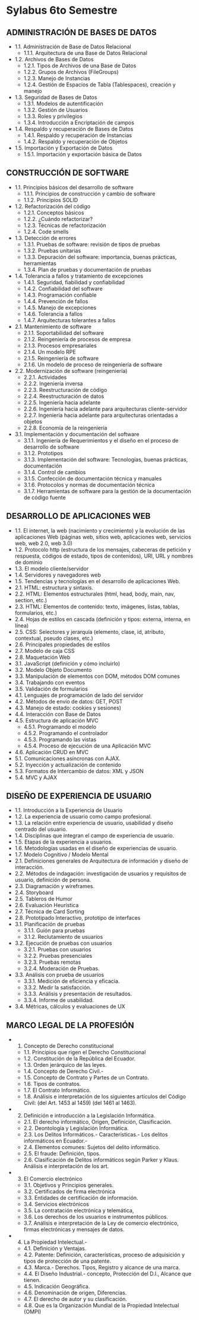 # Sylabus 6to Semestre
## ADMINISTRACIÓN DE BASES DE DATOS
  - 1.1. Administración de Base de Datos Relacional
    - 1.1.1. Arquitectura de una Base de Datos Relacional
  - 1.2. Archivos de Bases de Datos
    - 1.2.1. Tipos de Archivos de una Base de Datos
    - 1.2.2. Grupos de Archivos (FileGroups)
    - 1.2.3. Manejo de Instancias
    - 1.2.4. Gestión de Espacios de Tabla (Tablespaces), creación y manejo
  - 1.3. Seguridad de Bases de Datos
    - 1.3.1. Modelos de autentificación
    - 1.3.2. Gestión de Usuarios
    - 1.3.3. Roles y privilegios
    - 1.3.4. Introducción a Encriptación de campos
  - 1.4. Respaldo y recuperación de Bases de Datos
    - 1.4.1. Respaldo y recuperación de Instancias
    - 1.4.2. Respaldo y recuperación de Objetos
  - 1.5. Importación y Exportación de Datos
    - 1.5.1. Importación y exportación básica de Datos

## CONSTRUCCIÓN DE SOFTWARE
  - 1.1. Principios básicos del desarrollo de software
    - 1.1.1. Principios de construcción y cambio de software
    - 1.1.2. Principios SOLID
  - 1.2. Refactorización del código
    - 1.2.1. Conceptos básicos
    - 1.2.2. ¿Cuándo refactorizar?
    - 1.2.3. Técnicas de refactorización
    - 1.2.4. Code smells
  - 1.3. Detección de errores
    - 1.3.1. Pruebas de software: revisión de tipos de pruebas
    - 1.3.2. Pruebas unitarias
    - 1.3.3. Depuración del software: importancia, buenas prácticas, herramientas
    - 1.3.4. Plan de pruebas y documentación de pruebas
  - 1.4. Tolerancia a fallos y tratamiento de excepciones
    - 1.4.1. Seguridad, fiabilidad y confiabilidad
    - 1.4.2. Confiabilidad del software
    - 1.4.3. Programación confiable
    - 1.4.4. Prevención de fallos
    - 1.4.5. Manejo de excepciones
    - 1.4.6. Tolerancia a fallos
    - 1.4.7. Arquitecturas tolerantes a fallos
  - 2.1. Mantenimiento de software
    - 2.1.1. Soportabilidad del software
    - 2.1.2. Reingeniería de procesos de empresa
    - 2.1.3. Procesos empresariales
    - 2.1.4. Un modelo RPE
    - 2.1.5. Reingeniería de software
    - 2.1.6. Un modelo de proceso de reingeniería de software
  - 2.2. Modernización de software (reingeniería)
    - 2.2.1. Actividades
    - 2.2.2. Ingeniería inversa
    - 2.2.3. Reestructuración de código
    - 2.2.4. Reestructuración de datos
    - 2.2.5. Ingeniería hacia adelante
    - 2.2.6. Ingeniería hacia adelante para arquitecturas cliente-servidor
    - 2.2.7. Ingeniería hacia adelante para arquitecturas orientadas a objetos
    - 2.2.8. Economía de la reingeniería
  - 3.1. Implementación y documentación del software
    - 3.1.1. Ingeniería de Requerimientos y el diseño en el proceso de desarrollo de software
    - 3.1.2. Prototipos
    - 3.1.3. Implementación del software: Tecnologías, buenas prácticas, documentación
    - 3.1.4. Control de cambios
    - 3.1.5. Confección de documentación técnica y manuales
    - 3.1.6. Protocolos y normas de documentación técnica
    - 3.1.7. Herramientas de software para la gestión de la documentación de código fuente

## DESARROLLO DE APLICACIONES WEB
  - 1.1. El internet, la web (nacimiento y crecimiento) y la evolución de las aplicaciones Web (páginas web, sitios web, aplicaciones web, servicios web, web 2.0, web 3.0)
  - 1.2. Protocolo http (estructura de los mensajes, cabeceras de petición y respuesta, códigos de estado, tipos de contenidos), URI, URL y nombres de dominio
  - 1.3. El modelo cliente/servidor
  - 1.4. Servidores y navegadores web
  - 1.5. Tendencias y tecnologías en el desarrollo de aplicaciones Web.
  - 2.1. HTML: estructura y sintaxis.
  - 2.2. HTML: Elementos estructurales (html, head, body, main, nav, section, etc.)
  - 2.3. HTML: Elementos de contenido: texto, imágenes, listas, tablas, formularios, etc.)
  - 2.4. Hojas de estilos en cascada (definición y tipos: externa, interna, en línea)
  - 2.5. CSS: Selectores y jerarquía (elemento, clase, id, atributo, contextual, pseudo clases, etc.)
  - 2.6. Principales propiedades de estilos
  - 2.7. Modelo de caja CSS
  - 2.8. Maquetación Web
  - 3.1. JavaScript (definición y cómo incluirlo)
  - 3.2. Modelo Objeto Documento
  - 3.3. Manipulación de elementos con DOM, métodos DOM comunes
  - 3.4. Trabajando con eventos
  - 3.5. Validación de formularios
  - 4.1. Lenguajes de programación de lado del servidor
  - 4.2. Métodos de envío de datos: GET, POST
  - 4.3. Manejo de estado: cookies y sesiones)
  - 4.4. Interacción con Base de Datos
  - 4.5. Estructura de aplicación MVC
    - 4.5.1. Programando el modelo
    - 4.5.2. Programando el controlador
    - 4.5.3. Programando las vistas
    - 4.5.4. Proceso de ejecución de una Aplicación MVC
  - 4.6. Aplicación CRUD en MVC
  - 5.1. Comunicaciones asíncronas con AJAX.
  - 5.2. Inyección y actualización de contenido
  - 5.3. Formatos de Intercambio de datos: XML y JSON
  - 5.4. MVC y AJAX

## DISEÑO DE EXPERIENCIA DE USUARIO
  - 1.1. Introducción a la Experiencia de Usuario
  - 1.2. La experiencia de usuario como campo profesional.
  - 1.3. La relación entre experiencia de usuario, usabilidad y diseño centrado del usuario.
  - 1.4. Disciplinas que integran el campo de experiencia de usuario.
  - 1.5. Etapas de la experiencia a usuarios.
  - 1.6. Metodologías usadas en el diseño de experiencias de usuario.
  - 1.7. Modelo Cognitivo / Modelo Mental
  - 2.1. Definiciones generales de Arquitectura de información y diseño de interacción.
  - 2.2. Métodos de indagación: investigación de usuarios y requisitos de usuario, definición de persona.
  - 2.3. Diagramación y wireframes.
  - 2.4. Storyboard
  - 2.5. Tableros de Humor
  - 2.6. Evaluación Heurística
  - 2.7. Técnica de Card Sorting
  - 2.8. Prototipado Interactivo, prototipo de interfaces
  - 3.1. Planificación de pruebas
    - 3.1.1. Guión para pruebas
    - 3.1.2. Reclutamiento de usuarios
  - 3.2. Ejecución de pruebas con usuarios
    - 3.2.1. Pruebas con usuarios
    - 3.2.2. Pruebas presenciales
    - 3.2.3. Pruebas remotas
    - 3.2.4. Moderación de Pruebas.
  - 3.3. Análisis con prueba de usuarios
    - 3.3.1. Medición de eficiencia y eficacia.
    - 3.3.2. Medir la satisfacción.
    - 3.3.3. Análisis y presentación de resultados.
    - 3.3.4. Informe de usabilidad.
  - 3.4. Métricas, cálculos y evaluaciones de UX

## MARCO LEGAL DE LA PROFESIÓN
  - 1. Concepto de Derecho constitucional
    - 1.1. Principios que rigen el Derecho Constitucional
    - 1.2. Constitución de la República del Ecuador.
    - 1.3. Orden jerárquico de las leyes.
    - 1.4. Concepto de Derecho Civil.-
    - 1.5. Concepto de Contrato y Partes de un Contrato.
    - 1.6. Tipos de contratos.
    - 1.7. El Contrato Informático.
    - 1.8. Análisis e interpretación de los siguientes artículos del Código Civil: (del Art. 1453 al 1459) (del 1461 al 1463).
  - 2. Definición e introducción a la Legislación Informática.
    - 2.1. El derecho informático, Origen, Definición, Clasificación.
    - 2.2. Deontología y Legislación Informática.
    - 2.3. Los Delitos Informáticos.- Características.- Los delitos informáticos en Ecuador.-
    - 2.4. Elementos comunes: Sujetos del delito informático.
    - 2.5. El fraude: Definición, tipos.
    - 2.6. Clasificación de Delitos informáticos según Parker y Klaus. Análisis e interpretación de los art.
  - 3. El Comercio electrónico
    - 3.1. Objetivos y Principios generales.
    - 3.2. Certificados de firma electrónica
    - 3.3. Entidades de certificación de información.
    - 3.4. Servicios electrónicos
    - 3.5. La contratación electrónica y telemática,
    - 3.6. Los derechos de los usuarios e instrumentos públicos.
    - 3.7. Análisis e interpretación de la Ley de comercio electrónico, firmas electrónicas y mensajes de datos.
  - 4. La Propiedad Intelectual.-
    - 4.1. Definición y Ventajas.
    - 4.2. Patente: Definición, características, proceso de adquisición y tipos de protección de una patente.
    - 4.3. Marca.- Derechos. Tipos, Registro y alcance de una marca.
    - 4.4. El Diseño Industrial.- concepto, Protección del D.I., Alcance que tienen.
    - 4.5. Indicación Geográfica.
    - 4.6. Denominación de origen, Diferencias.
    - 4.7. El derecho de autor y su clasificación.
    - 4.8. Que es la Organización Mundial de la Propiedad Intelectual (OMPI)
